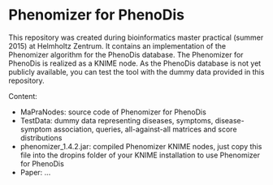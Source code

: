 # Phenomizer for PhenoDis
This repository was created during bioinformatics master practical (summer 2015) at Helmholtz Zentrum.
It contains an implementation of the Phenomizer algorithm for the PhenoDis database.
The Phenomizer for PhenoDis is realized as a KNIME node.
As the PhenoDis database is not yet publicly available, you can test the tool with the dummy data provided in this repository.

Content:

* MaPraNodes: source code of Phenomizer for PhenoDis
* TestData: dummy data representing diseases, symptoms, disease-symptom association, queries, all-against-all matrices and score distributions
* phenomizer_1.4.2.jar: compiled Phenomizer KNIME nodes, just copy this file into the dropins folder of your KNIME installation to use Phenomizer for PhenoDis
* Paper: ...